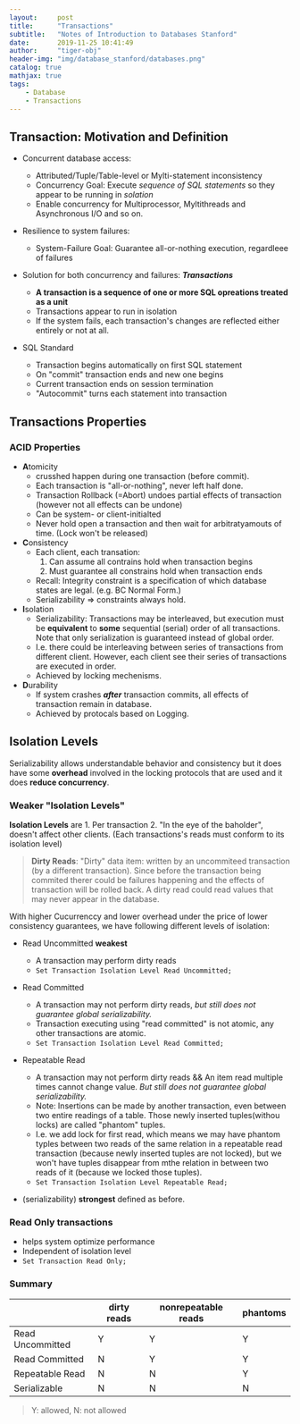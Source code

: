 ```yaml
---
layout:     post
title:      "Transactions"
subtitle:   "Notes of Introduction to Databases Stanford"
date:       2019-11-25 10:41:49
author:     "tiger-obj"
header-img: "img/database_stanford/databases.png"
catalog: true
mathjax: true
tags:
    - Database
    - Transactions
---
```


## Transaction: Motivation and Definition

* Concurrent database access:

  * Attributed/Tuple/Table-level or Mylti-statement inconsistency
  * Concurrency Goal: Execute *sequence of SQL statements* so they appear to be running in *solation*
  * Enable concurrency for Multiprocessor, Myltithreads and Asynchronous I/O and so on.

* Resilience to system failures:
  * System-Failure Goal: Guarantee all-or-nothing execution, regardleee of failures

* Solution for both concurrency and failures: ***Transactions***
  * **A transaction is a sequence of one or more SQL opreations treated as a unit**
  * Transactions appear to run in isolation
  * If the system fails, each transaction's changes are reflected either entirely or not at all.

* SQL Standard
  * Transaction begins automatically on first SQL statement
  * On "commit" transaction ends and new one begins
  * Current transaction ends on session termination
  * "Autocommit" turns each statement into transaction
  
## Transactions Properties

### ACID Properties

* **A**tomicity
  * crusshed happen during one transaction (before commit).
  * Each transaction is "all-or-nothing", never left half done.
  * Transaction Rollback (=Abort) undoes partial effects of transaction (however not all effects can be undone)
  * Can be system- or client-initialted
  * Never hold open a transaction and then wait for arbitratyamouts of time. (Lock won't be released)
* **C**onsistency
  * Each client, each transation:
    1. Can assume all contrains hold when transaction begins
    2. Must guarantee all constrains hold when transaction ends
  * Recall: Integrity constraint is a specification of which database states are legal. (e.g. BC Normal Form.)
  * Serializability $\Rightarrow$ constraints always hold.
* **I**solation
  * Serializability: Transactions may be interleaved, but execution must be **equivalent** to **some** sequential (serial) order of all transactions. Note that only serialization is guaranteed instead of global order.
  * I.e. there could be interleaving between series of transactions from different client. However, each client see their series of transactions are executed in order.
  * Achieved by locking mechenisms.
* **D**urability
  * If system crashes ***after*** transaction commits, all effects of transaction remain in database.
  * Achieved by protocals based on Logging.

## Isolation Levels

Serializability allows understandable behavior and consistency but it does have some **overhead** involved in the locking protocols that are used and it does **reduce concurrency**.

### Weaker "Isolation Levels"

**Isolation Levels** are 1. Per transaction 2. "In the eye of the baholder", doesn't affect other clients. (Each transactions's reads must conform to its isolation level)

>**Dirty Reads**: "Dirty" data item: written by an uncommiteed transaction (by a different transaction). Since before the transaction being commited therer could be failures happening and the effects of transaction will be rolled back. A dirty read could read values that may never appear in the database.

With higher Cucurrenccy and lower overhead under the price of lower consistency guarantees, we have following different levels of isolation:

* Read Uncommitted   **weakest**
  * A transaction may perform dirty reads
  * <code type="sql">Set Transaction Isolation Level Read Uncommitted;
    </code>

* Read Committed
  * A transaction may not perform dirty reads, *but still does not guarantee global serializability.*
  * Transaction executing using "read committed" is not atomic, any other transactions are atomic.
  * <code type="sql">Set Transaction Isolation Level Read Committed;
    </code>
* Repeatable Read
  * A transaction may not perform dirty reads && An item read multiple times cannot change value. *But still does not guarantee global serializability.*
  * Note: Insertions can be made by another transaction, even between two entire readings of a table. Those newly inserted tuples(withou locks) are called "phantom" tuples.
  * I.e. we add lock for first read, which means we may have phantom typles between two reads of the same relation in a repeatable read transaction (because newly inserted tuples are not locked), but we won't have tuples disappear from mthe relation in between two reads of it (because we locked those tuples).
  * <code type="sql">Set Transaction Isolation Level Repeatable Read;
    </code>
* (serializability) **strongest** defined as before.

### Read Only transactions
* helps system optimize performance
* Independent of isolation level
* <code type="sql">Set Transaction Read Only;
    </code>

### Summary

| |dirty reads | nonrepeatable reads | phantoms|
|---|---|---|---|
|Read Uncommitted|Y | Y|Y
|Read Committed| N| Y|Y
|Repeatable Read|N |N |Y
|Serializable|N |N |N

>Y: allowed, N: not allowed
